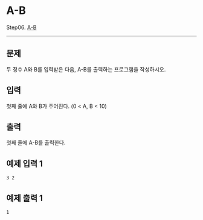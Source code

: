 # A-B
Step06. [A-B](https://www.acmicpc.net/problem/1001)

---

## 문제

두 정수 A와 B를 입력받은 다음, A-B를 출력하는 프로그램을 작성하시오.

## 입력

첫째 줄에 A와 B가 주어진다. (0 < A, B < 10)

## 출력

첫째 줄에 A-B를 출력한다.

## 예제 입력 1

```
3 2
```

## 예제 출력 1

```
1
```
